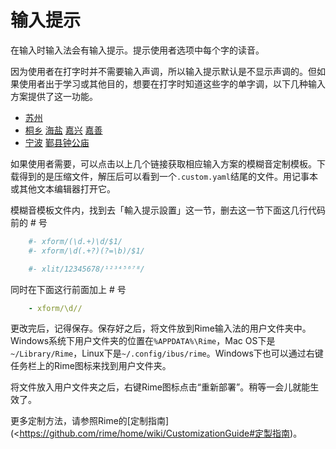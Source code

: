 # 输入提示

在输入时输入法会有输入提示。提示使用者选项中每个字的读音。

因为使用者在打字时并不需要输入声调，所以输入提示默认是不显示声调的。但如果使用者出于学习或其他目的，想要在打字时知道这些字的单字调，以下几种输入方案提供了这一功能。

- [苏州](https://gist.github.com/shinzoqchiuq/8be2df56d04688445ada5f348fe61f68/archive/d6902816f9e5b2eac5702309fffc14556e74371b.zip)
- [桐乡](https://gist.github.com/shinzoqchiuq/4420f5e672452d599a6c66d9f4f361e9/archive/d08f2ee6e09656b58967d4521ceb24cce743a1eb.zip) [海盐](https://gist.github.com/shinzoqchiuq/c58f25754e7f3b5cac9f1956f4321a22/archive/ab9bb03757c4e4b962cad55abd96176530f35161.zip) [嘉兴](https://gist.github.com/shinzoqchiuq/2dc859c9e217f712b1db10b9c2717781/archive/2469f9e81d8f3a42c785cac7afc6187135f8346f.zip) [嘉善](https://gist.github.com/shinzoqchiuq/f650afa63fada227fc07f8150c161987/archive/b696a1495df25dc22389e0cb85f82bcadd5944df.zip)
- [宁波](https://gist.github.com/shinzoqchiuq/bec778d687f54140d9c92c301e5b3dcc/archive/329ed30f92fc39aa30455d685aeb6104fbda68a6.zip) [鄞县钟公庙](https://gist.github.com/shinzoqchiuq/16b8e0c521371decaf94df969bbe1e1e/archive/29f0262f8d9389d76936725b282b328a5f7cd21c.zip)

如果使用者需要，可以点击以上几个链接获取相应输入方案的模糊音定制模板。下载得到的是压缩文件，解压后可以看到一个`.custom.yaml`结尾的文件。用记事本或其他文本编辑器打开它。

模糊音模板文件内，找到去「輸入提示設置」这一节，删去这一节下面这几行代码前的 # 号

````yaml
    #- xform/(\d.+)\d/$1/
    #- xform/\d(.+?)(?=\b)/$1/
````
````yaml
    #- xlit/12345678/¹²³⁴⁵⁶⁷⁸/
````
同时在下面这行前面加上 # 号
````yaml
    - xform/\d//
````
更改完后，记得保存。保存好之后，将文件放到Rime输入法的用户文件夹中。Windows系统下用户文件夹的位置在`%APPDATA%\Rime`，Mac OS下是`~/Library/Rime`，Linux下是`~/.config/ibus/rime`。Windows下也可以通过右键任务栏上的Rime图标来找到用户文件夹。

将文件放入用户文件夹之后，右键Rime图标点击“重新部署”。稍等一会儿就能生效了。

更多定制方法，请参照Rime的[定制指南](<https://github.com/rime/home/wiki/CustomizationGuide#定製指南)。
